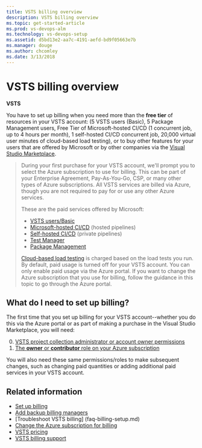 ```yaml
---
title: VSTS billing overview 
description: VSTS billing overview
ms.topic: get-started-article
ms.prod: vs-devops-alm
ms.technology: vs-devops-setup
ms.assetid: d5bd13e2-aa7c-4191-aefd-bd9f05663e7b
ms.manager: douge
ms.author: chcomley
ms.date: 3/13/2018
---
```

# VSTS billing overview

**VSTS**

You have to set up billing when you need more than the **free tier** of resources in your VSTS account: (5 VSTS users (Basic), 5 Package Management users, 
Free Tier of Microsoft-hosted CI/CD (1 concurrent job, up to 4 hours per month), 1 self-hosted CI/CD concurrent job, 20,000 virtual user minutes of cloud-based load testing), 
or to buy other features for your users that are offered by Microsoft or by other companies via the [Visual Studio Marketplace](https://marketplace.visualstudio.com/).

> During your first purchase for your VSTS account, we'll prompt you to select the Azure subscription to use for billing. This can be part of your 
> Enterprise Agreement, Pay-As-You-Go, CSP, or many other types of Azure subscriptions. All VSTS services are billed via Azure, though you are not required to pay for or 
> use any other Azure services. 
> 
> These are the paid services offered by Microsoft:
>
> * [VSTS users/Basic](https://marketplace.visualstudio.com/items?itemName=ms.vss-vstsuser)
> * [Microsoft-hosted CI/CD](https://marketplace.visualstudio.com/items?itemName=ms.build-release-hosted-pipelines) (hosted pipelines)
> * [Self-hosted CI/CD](https://marketplace.visualstudio.com/items?itemName=ms.build-release-private-pipelines) (private pipelines)
> * [Test Manager](https://marketplace.visualstudio.com/items?itemName=ms.vss-testmanager-web)
> * [Package Management](https://marketplace.visualstudio.com/items?itemName=ms.feed)
>
> [Cloud-based load testing](buy-load-testing-vs.md) is charged based on the load tests you run. By default, paid usage is turned off for your VSTS account. 
> You can only enable paid usage via the Azure portal. If you want to change the Azure subscription that you use for billing, follow the guidance in this topic to go through the Azure portal.

## What do I need to set up billing?

The first time that you set up billing for your VSTS account--whether you do this via the Azure portal or as part of making a purchase in the Visual Studio Marketplace, you will need:

0. [VSTS project collection administrator or account owner permissions](../accounts/faq-add-delete-users.md#find-owner)
0. [The **owner** or **contributor** role on your Azure subscription](add-backup-billing-managers.md)

You will also need these same permissions/roles to make subsequent changes, such as changing paid quantities or adding additional paid services in your VSTS account.

## Related information

* [Set up billing](set-up-billing-for-your-account-vs.md)
* [Add backup billing managers](add-backup-billing-managers.md)
* [Troubleshoot VSTS billing] (faq-billing-setup.md)
* [Change the Azure subscription for billing](change-azure-subscription.md)
* [VSTS pricing](https://azure.microsoft.com/pricing/details/visual-studio-team-services/)
* [VSTS billing support](https://www.visualstudio.com/team-services/support/)